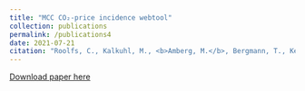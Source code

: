 ```yaml
---
title: "MCC CO₂-price incidence webtool"
collection: publications
permalink: /publications4
date: 2021-07-21
citation: "Roolfs, C., Kalkuhl, M., <b>Amberg, M.</b>, Bergmann, T., Kellner, M. (2021). &quot;Documentation of the CO₂-price incidence webtool ‘MCC CO₂-Preis-Rechner’ (Version 1.0).&quot; <i>Zenodo</i>."
---
```

[Download paper here](http://doi.org/10.5281/zenodo.5094561)